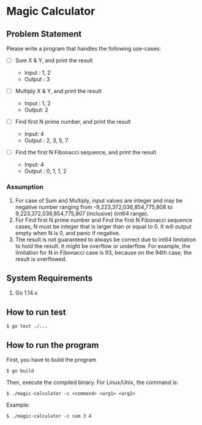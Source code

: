 # Magic Calculator

## Problem Statement

Please write a program that handles the following use-cases:

- [ ] Sum X & Y, and print the result
  - Input : 1, 2
  - Output : 3

- [ ] Multiply X & Y, and print the result
  - Input : 1, 2
  - Output: 2

- [ ] Find first N prime number, and print the result
  - Input: 4
  - Output : 2, 3, 5, 7

- [ ] Find the first N Fibonacci sequence, and print the result
  - Input: 4
  - Output : 0, 1, 1, 2

### Assumption

1. For case of Sum and Multiply, input values are integer and may be negative
   number ranging from -9,223,372,036,854,775,808 to 9,223,372,036,854,775,807
   (inclusive) (int64 range).
2. For Find first N prime number and Find the first N Fibonacci sequence cases,
   N must be integer that is larger than or equal to 0. It will output empty
   when N is 0, and panic if negative.
3. The result is not guaranteed to always be correct due to int64 limitation to
   hold the result. It might be overflow or underflow.
   For example, the limitation for N in Fibonacci case is 93, because on the
   94th case, the result is overflowed.

## System Requirements

1. Go 1.14.x

## How to run test

```shell
$ go test ./...
```

## How to run the program

First, you have to build the program

```shell
$ go build
```

Then, execute the compiled binary. For Linux/Unix, the command is:

```shell
$ ./magic-calculator -c <command> <arg1> <arg2>
```

Example:

```shell
$ ./magic-calculator -c sum 3 4
```
